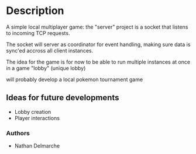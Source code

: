 # Description
A simple local multiplayer game: the "server" project is a socket that listens
to incoming TCP requests.

The socket will server as coordinator for event handling, making sure data is
sync'ed accross all client instances.

The idea for the game is for now to be able to run multiple instances 
at once in a game "lobby" (unique lobby)

will probably develop a local pokemon tournament game

## Ideas for future developments
- Lobby creation
- Player interactions

### Authors
- Nathan Delmarche
